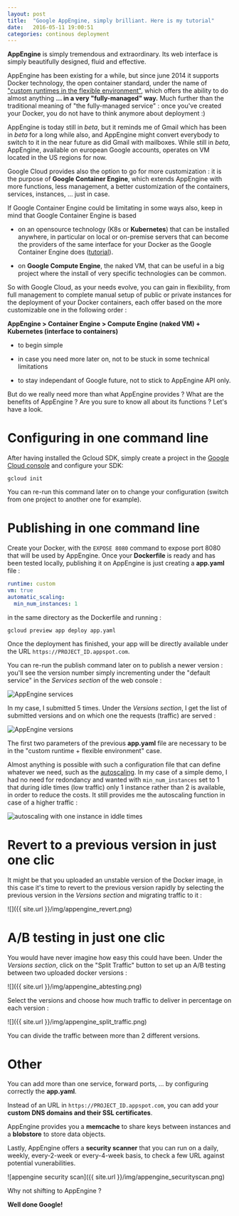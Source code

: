 ```yaml
---
layout: post
title:  "Google AppEngine, simply brilliant. Here is my tutorial"
date:   2016-05-11 19:00:51
categories: continous deployment
---
```


**AppEngine** is simply tremendous and extraordinary. Its web interface is simply beautifully designed, fluid and effective.

AppEngine has been existing for a while, but since june 2014 it supports Docker technology, the open container standard, under the name of ["custom runtimes in the flexible environment"](https://cloud.google.com/appengine/docs/flexible/custom-runtimes/), which offers the ability to do almost anything **... in a very "fully-managed" way.** Much further than the traditional meaning of "the fully-managed service" : once you've created your Docker, you do not have to think anymore about deployment :)

AppEngine is today still in *beta*, but it reminds me of Gmail which has been in *beta* for a long while also, and AppEngine might convert everybody to switch to it in the near future as did Gmail with mailboxes. While still in *beta*, AppEngine, available on european Google accounts, operates on VM located in the US regions for now.

Google Cloud provides also the option to go for more customization : it is the purpose of **Google Container Engine**, which extends AppEngine with more functions, less management, a better customization of the containers, services, instances, ... just in case.

If Google Container Engine could be limitating in some ways also, keep in mind that Google Container Engine is based

- on an opensource technology (K8s or **Kubernetes**) that can be installed anywhere, in particular on local or on-premise servers that can become the providers of the same interface for your Docker as the Google Container Engine does ([tutorial](http://christopher5106.github.io/continous/deployment/2016/05/02/deploy-instantly-from-your-host-to-AWS-EC2-and-Google-Cloud-with-kubernetes.html)).

- on **Google Compute Engine**, the naked VM, that can be useful in a big project where the install of very specific technologies can be common.

So with Google Cloud, as your needs evolve, you can gain in flexibility, from full management to complete manual setup of public or private instances for the deployment of your Docker containers, each offer based on the more customizable one in the following order :

  **AppEngine > Container Engine > Compute Engine (naked VM) + Kubernetes (interface to containers)**

- to begin simple

- in case you need more later on, not to be stuck in some technical limitations

- to stay independant of Google future, not to stick to AppEngine API only.

But do we really need more than what AppEngine provides ? What are the benefits of AppEngine ? Are you sure to know all about its functions ? Let's have a look.


# Configuring in one command line

After having installed the Gcloud SDK, simply create a project in the [Google Cloud console](https://console.cloud.google.com) and configure your SDK:

    gcloud init

You can re-run this command later on to change your configuration (switch from one project to another one for example).

# Publishing in one command line

Create your Docker, with the `EXPOSE 8080` command to expose port 8080 that will be used by AppEngine. Once your **Dockerfile** is ready and has been tested locally, publishing it on AppEngine is just creating a **app.yaml** file :

```yaml
runtime: custom
vm: true
automatic_scaling:
  min_num_instances: 1
```

in the same directory as the Dockerfile and running :

    gcloud preview app deploy app.yaml

Once the deployment has finished, your app will be directly available under the URL `https://PROJECT_ID.appspot.com`.

You can re-run the publish command later on to publish a newer version : you'll see the version number simply incrementing under the "default service" in the *Services section* of the web console :

![AppEngine services]({{site.url}}/img/appengine_versions.png)

In my case, I submitted 5 times. Under the *Versions section*, I get the list of submitted versions and on which one the requests (traffic) are served :

![AppEngine versions]({{site.url}}/img/appengine_versions2.png)


The first two parameters of the previous **app.yaml** file are necessary to be in the "custom runtime + flexible environment" case.

Almost anything is possible with such a configuration file that can define whatever we need, such as the [autoscaling](https://cloud.google.com/appengine/docs/python/config/appref#scaling_elements). In my case of a simple demo, I had no need for redondancy and wanted with `min_num_instances` set to 1 that during idle times (low traffic) only 1 instance rather than 2 is available, in order to reduce the costs. It still provides me the autoscaling function in case of a higher traffic :

![autoscaling with one instance in iddle times]({{site.url}}/img/appengine_instances.png)


# Revert to a previous version in just one clic

It might be that you uploaded an unstable version of the Docker image, in this case it's time to revert to the previous version rapidly by selecting the previous version in the *Versions section* and migrating traffic to it :

![]({{ site.url }}/img/appengine_revert.png)

# A/B testing in just one clic

You would have never imagine how easy this could have been. Under the *Versions section*, click on the "Split Traffic" button to set up an A/B testing between two uploaded docker versions :

![]({{ site.url }}/img/appengine_abtesting.png)

Select the versions and choose how much traffic to deliver in percentage on each version :

![]({{ site.url }}/img/appengine_split_traffic.png)

You can divide the traffic between more than 2 different versions.

# Other

You can add more than one service, forward ports, ... by configuring correctly the **app.yaml**.

Instead of an URL in `https://PROJECT_ID.appspot.com`, you can add your **custom DNS domains and their SSL certificates**.

AppEngine provides you a **memcache** to share keys between instances and a **blobstore** to store data objects.

Lastly, AppEngine offers a **security scanner** that you can run on a daily, weekly, every-2-week or every-4-week basis, to check a few URL against potential vunerabilities.

![appengine security scan]({{ site.url }}/img/appengine_securityscan.png)

Why not shifting to AppEngine ?


**Well done Google!**
